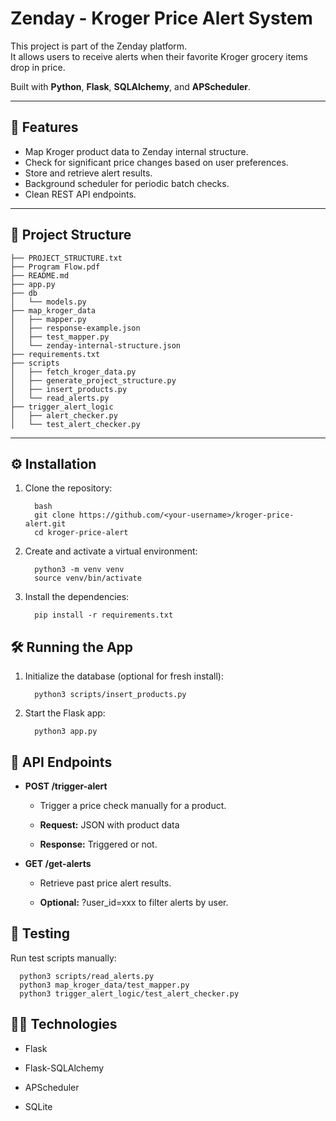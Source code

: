 # Zenday - Kroger Price Alert System

This project is part of the Zenday platform.  
It allows users to receive alerts when their favorite Kroger grocery items drop in price.

Built with **Python**, **Flask**, **SQLAlchemy**, and **APScheduler**.

---

## 🚀 Features

- Map Kroger product data to Zenday internal structure.
- Check for significant price changes based on user preferences.
- Store and retrieve alert results.
- Background scheduler for periodic batch checks.
- Clean REST API endpoints.

---

## 📂 Project Structure

<!-- STRUCTURE_START -->
```
├── PROJECT_STRUCTURE.txt
├── Program Flow.pdf
├── README.md
├── app.py
├── db
│   └── models.py
├── map_kroger_data
│   ├── mapper.py
│   ├── response-example.json
│   ├── test_mapper.py
│   └── zenday-internal-structure.json
├── requirements.txt
├── scripts
│   ├── fetch_kroger_data.py
│   ├── generate_project_structure.py
│   ├── insert_products.py
│   └── read_alerts.py
├── trigger_alert_logic
│   ├── alert_checker.py
│   └── test_alert_checker.py
```
<!-- STRUCTURE_END -->

---

## ⚙️ Installation

1. Clone the repository:

         bash
         git clone https://github.com/<your-username>/kroger-price-alert.git
         cd kroger-price-alert

2. Create and activate a virtual environment:

         python3 -m venv venv
         source venv/bin/activate

3. Install the dependencies:

         pip install -r requirements.txt

## 🛠️ Running the App

1. Initialize the database (optional for fresh install):

         python3 scripts/insert_products.py

2. Start the Flask app:

         python3 app.py

## 📡 API Endpoints

- **POST /trigger-alert**

  - Trigger a price check manually for a product.

  - **Request:** JSON with product data

  - **Response:** Triggered or not.

- **GET /get-alerts**

  - Retrieve past price alert results.

  - **Optional:** ?user_id=xxx to filter alerts by user.

## 🧪 Testing

Run test scripts manually:

      python3 scripts/read_alerts.py
      python3 map_kroger_data/test_mapper.py
      python3 trigger_alert_logic/test_alert_checker.py

## 👨‍💻 Technologies

 - Flask

 - Flask-SQLAlchemy

 - APScheduler

 - SQLite
